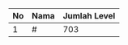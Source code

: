 | No | Nama            | Jumlah Level |
|----|-----------------|--------------|
| 1  | #    |    703        |
